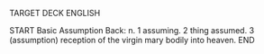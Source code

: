TARGET DECK
ENGLISH

START
Basic
Assumption
Back: n. 1 assuming. 2 thing assumed. 3 (assumption) reception of the virgin mary bodily into heaven.
END
